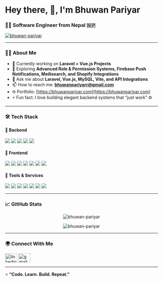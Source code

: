 <h1 align="left">Hey there, 👋, I'm Bhuwan Pariyar</h1>
<h3 align="left">👨‍💻 Software Engineer from Nepal 🇳🇵</h3>

<p align="left">
  <a href="https://github.com/bhuwan-pariyar">
    <img src="https://komarev.com/ghpvc/?username=bhuwan-pariyar&label=Profile%20views&color=0e75b6&style=flat" alt="bhuwan-pariyar" />
  </a>
</p>

---

### 👨‍💻 About Me
- 🔭 Currently working on **Laravel + Vue.js Projects**
- 🌱 Exploring **Advanced Role & Permission Systems, Firebase Push Notifications, Meilisearch, and Shopify Integrations**
- 💬 Ask me about **Laravel, Vue.js, MySQL, Vite, and API Integrations**
- 📫 How to reach me: **bhuwanpariyarr@gmail.com**
- 🌐 Portfolio: [https://bhuwanpariyar.com](https://bhuwanpariyar.com)
- ⚡ Fun fact: I love building elegant backend systems that “just work” ⚙️

---

### 🛠️ Tech Stack

#### 💾 Backend
<p>
  <img src="https://img.shields.io/badge/Laravel-FF2D20?style=for-the-badge&logo=laravel&logoColor=white" />
  <img src="https://img.shields.io/badge/PHP-777BB4?style=for-the-badge&logo=php&logoColor=white" />
  <img src="https://img.shields.io/badge/MySQL-005C84?style=for-the-badge&logo=mysql&logoColor=white" />
  <img src="https://img.shields.io/badge/REST%20API-02569B?style=for-the-badge&logo=postman&logoColor=white" />
  <img src="https://img.shields.io/badge/JWT-000000?style=for-the-badge&logo=jsonwebtokens&logoColor=white" />
</p>

#### 🎨 Frontend
<p>
  <img src="https://img.shields.io/badge/Vue.js-35495E?style=for-the-badge&logo=vuedotjs&logoColor=4FC08D" />
  <img src="https://img.shields.io/badge/Vite-646CFF?style=for-the-badge&logo=vite&logoColor=white" />
  <img src="https://img.shields.io/badge/Webpack-8DD6F9?style=for-the-badge&logo=webpack&logoColor=black" />
  <img src="https://img.shields.io/badge/Bootstrap-563D7C?style=for-the-badge&logo=bootstrap&logoColor=white" />
  <img src="https://img.shields.io/badge/Element%20Plus-409EFF?style=for-the-badge&logo=element&logoColor=white" />
  <img src="https://img.shields.io/badge/TinyMCE-003B57?style=for-the-badge&logo=tinymce&logoColor=white" />
  <img src="https://img.shields.io/badge/Dropzone.js-0080FF?style=for-the-badge&logo=dropbox&logoColor=white" />
</p>

#### 🧰 Tools & Services
<p>
  <img src="https://img.shields.io/badge/Firebase-FFCA28?style=for-the-badge&logo=firebase&logoColor=black" />
  <img src="https://img.shields.io/badge/Meilisearch-FF4F00?style=for-the-badge&logo=meilisearch&logoColor=white" />
  <img src="https://img.shields.io/badge/Docker-2496ED?style=for-the-badge&logo=docker&logoColor=white" />
  <img src="https://img.shields.io/badge/XAMPP-FB7A24?style=for-the-badge&logo=xampp&logoColor=white" />
  <img src="https://img.shields.io/badge/Herd-000000?style=for-the-badge&logo=laravel&logoColor=red" />
  <img src="https://img.shields.io/badge/Git-FF4500?style=for-the-badge&logo=git&logoColor=white" />
  <img src="https://img.shields.io/badge/cPanel-FF6C2C?style=for-the-badge&logo=cpanel&logoColor=white" />
</p>

---

### 📈 GitHub Stats

<p align="center">
  <img src="https://github-readme-stats.vercel.app/api?username=bhuwan-pariyar&show_icons=true&theme=tokyonight" alt="bhuwan-pariyar" />
</p>

<p align="center">
  <img src="https://github-readme-streak-stats.herokuapp.com/?user=bhuwan-pariyar&theme=tokyonight" alt="bhuwan-pariyar" />
</p>

---

### 🌍 Connect With Me

<p align="left">
  <a href="[https://linkedin.com/in/YOUR-LINK](https://www.linkedin.com/in/bhuwan-pariyar-18613018b/)" target="_blank"><img align="center" src="https://cdn.jsdelivr.net/npm/simple-icons@v3/icons/linkedin.svg" alt="linkedin" height="30" width="40" /></a>
  <a href="mailto:bhuwanpariyarr@gmail.com" target="_blank"><img align="center" src="https://cdn.jsdelivr.net/npm/simple-icons@v3/icons/gmail.svg" alt="gmail" height="30" width="40" /></a>
</p>

---

⭐ **“Code. Learn. Build. Repeat.”**  
